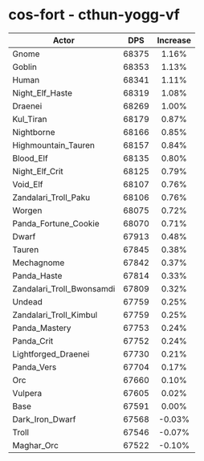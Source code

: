 # cos-fort - cthun-yogg-vf
| Actor | DPS | Increase |
|---|:---:|:---:|
|Gnome|68375|1.16%|
|Goblin|68353|1.13%|
|Human|68341|1.11%|
|Night_Elf_Haste|68319|1.08%|
|Draenei|68269|1.00%|
|Kul_Tiran|68179|0.87%|
|Nightborne|68166|0.85%|
|Highmountain_Tauren|68157|0.84%|
|Blood_Elf|68135|0.80%|
|Night_Elf_Crit|68125|0.79%|
|Void_Elf|68107|0.76%|
|Zandalari_Troll_Paku|68106|0.76%|
|Worgen|68075|0.72%|
|Panda_Fortune_Cookie|68070|0.71%|
|Dwarf|67913|0.48%|
|Tauren|67845|0.38%|
|Mechagnome|67842|0.37%|
|Panda_Haste|67814|0.33%|
|Zandalari_Troll_Bwonsamdi|67809|0.32%|
|Undead|67759|0.25%|
|Zandalari_Troll_Kimbul|67759|0.25%|
|Panda_Mastery|67753|0.24%|
|Panda_Crit|67752|0.24%|
|Lightforged_Draenei|67730|0.21%|
|Panda_Vers|67704|0.17%|
|Orc|67660|0.10%|
|Vulpera|67605|0.02%|
|Base|67591|0.00%|
|Dark_Iron_Dwarf|67568|-0.03%|
|Troll|67546|-0.07%|
|Maghar_Orc|67522|-0.10%|
